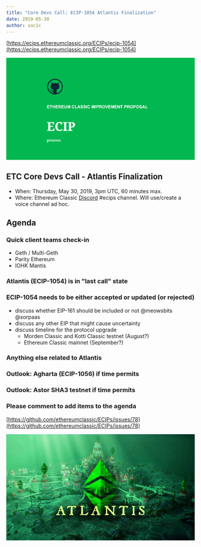 ```yaml
---
title: "Core Devs Call: ECIP-1054 Atlantis Finalization"
date: 2019-05-30
author: soc1c
---
```


[https://ecips.ethereumclassic.org/ECIPs/ecip-1054](https://ecips.ethereumclassic.org/ECIPs/ecip-1054)

![ETC Core Devs Call - Atlantis Finalization](./ethereum_classic_ecip_wallpaper.png)

## ETC Core Devs Call - Atlantis Finalization

* When: Thursday, May 30, 2019, 3pm UTC, 60 minutes max.
* Where: Ethereum Classic [Discord](https://discord.gg/dwxb6nf) #ecips channel. Will use/create a voice channel ad hoc.

## Agenda

### Quick client teams check-in

* Geth / Multi-Geth
* Parity Ethereum
* IOHK Mantis

### Atlantis (ECIP-1054) is in "last call" state

### ECIP-1054 needs to be either accepted or updated (or rejected)

* discuss whether EIP-161 should be included or not @meowsbits @sorpaas
* discuss any other EIP that might cause uncertainty
* discuss timeline for the protocol upgrade
    * Morden Classic and Kotti Classic testnet (August?)
    * Ethereum Classic mainnet (September?)

### Anything else related to Atlantis

### Outlook: Agharta (ECIP-1056) if time permits

### Outlook: Astor SHA3 testnet if time permits

### Please comment to add items to the agenda

[https://github.com/ethereumclassic/ECIPs/issues/78](https://github.com/ethereumclassic/ECIPs/issues/78)

![ETC Core Devs Call - Atlantis Finalization](./atlantis-banner.jpg)
